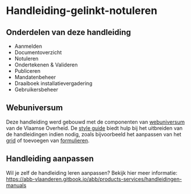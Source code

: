 # Handleiding-gelinkt-notuleren

## Onderdelen van deze handleiding

- Aanmelden
- Documentoverzicht
- Notuleren
- Ondertekenen &amp; Valideren
- Publiceren
- Mandatenbeheer
- Draaiboek installatievergadering
- Gebruikersbeheer


## Webuniversum

Deze handleiding werd gebouwd met de componenten van [webuniversum](https://overheid.vlaanderen.be/webuniversum/) van de Vlaamse Overheid. De [style guide](https://overheid.vlaanderen.be/webuniversum/v3/documentation) biedt hulp bij het uitbreiden van de handleidingen indien nodig, zoals bijvoorbeeld het aanpassen van het [grid](https://overheid.vlaanderen.be/webuniversum/v3/documentation/grid) of toevoegen van [formulieren](https://overheid.vlaanderen.be/webuniversum/v3/documentation/forms).

## Handleiding aanpassen

Wil je zelf de handleiding leren aanpassen? Bekijk hier meer informatie: https://abb-vlaanderen.gitbook.io/abb/products-services/handleidingen-manuals
